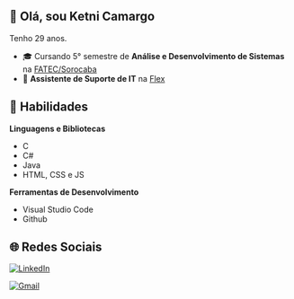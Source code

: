 ## 👋 Olá, sou **Ketni Camargo**


Tenho 29 anos.



 - 🎓 Cursando 5° semestre de **Análise e Desenvolvimento de Sistemas** na [FATEC/Sorocaba](http://www.fatecsorocaba.edu.br/)
 - 💼 **Assistente de Suporte de IT** na [Flex](https://www.google.com/)

## 🚀 Habilidades

**Linguagens e Bibliotecas**

  - C
  - C#
 - Java
 - HTML, CSS e JS

**Ferramentas de Desenvolvimento**

 - Visual Studio Code
 - Github

## 🌐 Redes Sociais

<a href="https://www.linkedin.com/in/ketni-camargo-687700248" target="_blank"> <img src="https://img.shields.io/badge/LinkedIn-0077B5?style=for-the-badge&logo=linkedin&logoColor=white" alt="LinkedIn">
</a>

<a href="mailto:ketni.camargo@fatec.sp.gov.br" target="_blank"> <img src="https://img.shields.io/badge/Gmail-D14836?style=for-the-badge&logo=gmail&logoColor=white" alt="Gmail">
</a>
